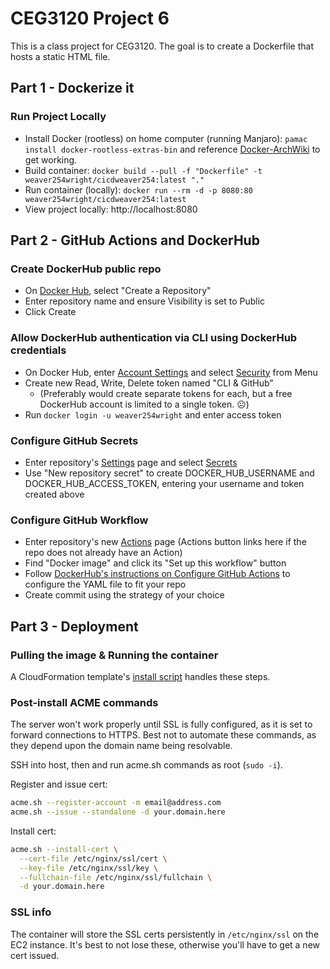 # CEG3120 Project 6

This is a class project for CEG3120. The goal is to create a Dockerfile that hosts a static HTML file.

## Part 1 - Dockerize it

### Run Project Locally

- Install Docker (rootless) on home computer (running Manjaro): `pamac install docker-rootless-extras-bin` and reference [Docker-ArchWiki](https://wiki.archlinux.org/title/Docker#Docker_rootless) to get working.
- Build container: `docker build --pull -f "Dockerfile" -t weaver254wright/cicdweaver254:latest "."`
- Run container (locally): `docker run --rm -d -p 8080:80 weaver254wright/cicdweaver254:latest`
- View project locally: http://localhost:8080

## Part 2 - GitHub Actions and DockerHub

### Create DockerHub public repo

- On [Docker Hub](https://hub.docker.com/), select "Create a Repository"
- Enter repository name and ensure Visibility is set to Public
- Click Create

### Allow DockerHub authentication via CLI using DockerHub credentials

- On Docker Hub, enter [Account Settings](https://hub.docker.com/settings/general) and select [Security](https://hub.docker.com/settings/security) from Menu
- Create new Read, Write, Delete token named "CLI & GitHub"
  - (Preferably would create separate tokens for each, but a free DockerHub account is limited to a single token. ☹)
- Run `docker login -u weaver254wright` and enter access token

### Configure GitHub Secrets

- Enter repository's [Settings](https://github.com/WSU-kduncan/cicd-KWeaver87/settings) page and select [Secrets](https://github.com/WSU-kduncan/cicd-KWeaver87/settings/secrets/actions)
- Use "New repository secret" to create DOCKER_HUB_USERNAME and DOCKER_HUB_ACCESS_TOKEN, entering your username and token created above

### Configure GitHub Workflow

- Enter repository's new [Actions](https://github.com/WSU-kduncan/cicd-KWeaver87/actions/new) page (Actions button links here if the repo does not already have an Action)
- Find "Docker image" and click its "Set up this workflow" button
- Follow [DockerHub's instructions on Configure GitHub Actions](https://docs.docker.com/ci-cd/github-actions/) to configure the YAML file to fit your repo
- Create commit using the strategy of your choice

## Part 3 - Deployment

### Pulling the image & Running the container

A CloudFormation template's [install script](./Project6-cf.yml#L141) handles these steps.

### Post-install ACME commands

The server won't work properly until SSL is fully configured, as it is set to forward connections to HTTPS. Best not to automate these commands, as they depend upon the domain name being resolvable.

SSH into host, then and run acme.sh commands as root (`sudo -i`).

Register and issue cert:

```sh
acme.sh --register-account -m email@address.com
acme.sh --issue --standalone -d your.domain.here
```

Install cert:

```sh
acme.sh --install-cert \
  --cert-file /etc/nginx/ssl/cert \
  --key-file /etc/nginx/ssl/key \
  --fullchain-file /etc/nginx/ssl/fullchain \
  -d your.domain.here
```

### SSL info

The container will store the SSL certs persistently in `/etc/nginx/ssl` on the EC2 instance. It's best to not lose these, otherwise you'll have to get a new cert issued.
